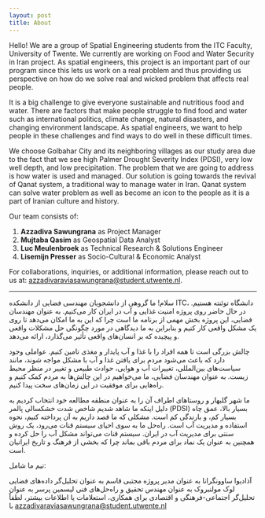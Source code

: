 ```yaml
---
layout: post
title: About
---
```


Hello! We are a group of Spatial Engineering students from the ITC Faculty, University of Twente. We currently are working on Food and Water Security in Iran project. As spatial engineers, this project is an important part of our program since this lets us work on a real problem and thus providing us perspective on how do we solve real and wicked problem that affects real people.

It is a big challenge to give everyone sustainable and nutritious food and water. There are factors that make people struggle to find food and water such as international politics, climate change, natural disasters, and changing environment landscape. As spatial engineers, we want to help people in these challenges and find ways to do well in these difficult times.

We choose Golbahar City and its neighboring villages as our study area due to the fact that we see high Palmer Drought Severity Index (PDSI), very low well depth, and low precipitation. The problem that we are going to address is how water is used and managed. Our solution is going towards the revival of Qanat system, a traditional way to manage water in Iran. Qanat system can solve water problem as well as become an icon to the people as it is a part of Iranian culture and history.

Our team consists of:
1. **Azzadiva Sawungrana** as Project Manager
2. **Mujtaba Qasim** as Geospatial Data Analyst
3. **Luc Meulenbroek** as Technical Research & Solutions Engineer
4. **Lisemijn Presser** as Socio-Cultural & Economic Analyst

For collaborations, inquiries, or additional information, please reach out to us at: azzadivaraviasawungrana@student.utwente.nl.

---

سلام! ما گروهی از دانشجویان مهندسی فضایی از دانشکده ITC، دانشگاه توئنته هستیم. در حال حاضر روی پروژه امنیت غذایی و آب در ایران کار می‌کنیم. به عنوان مهندسان فضایی، این پروژه بخش مهمی از برنامه ما است چرا که این به ما امکان می‌دهد تا روی یک مشکل واقعی کار کنیم و بنابراین به ما دیدگاهی در مورد چگونگی حل مشکلات واقعی و پیچیده که بر انسان‌های واقعی تأثیر می‌گذارد، ارائه می‌دهد.

چالش بزرگی است تا همه افراد را با غذا و آب پایدار و مغذی تامین کنیم. عواملی وجود دارد که باعث می‌شود مردم برای یافتن غذا و آب با مشکل مواجه شوند، مانند سیاست‌های بین‌المللی، تغییرات آب و هوایی، حوادث طبیعی و تغییر در منظر محیط زیست. به عنوان مهندسان فضایی، ما می‌خواهیم در این چالش‌ها به مردم کمک کنیم و راه‌هایی برای موفقیت در این زمان‌های سخت پیدا کنیم.

ما شهر گلبهار و روستاهای اطراف آن را به عنوان منطقه مطالعه خود انتخاب کردیم به دلیل اینکه ما شاهد شدیم شاخص شدت خشکسالی پالمر (PDSI) بسیار بالا، عمق چاه بسیار کم، و بارندگی کم است. مشکلی که ما قصد داریم به آن پرداخته کنیم، نحوه استفاده و مدیریت آب است. راه‌حل ما به سوی احیای سیستم قنات می‌رود، یک روش سنتی برای مدیریت آب در ایران. سیستم قنات می‌تواند مشکل آب را حل کرده و همچنین به عنوان یک نماد برای مردم باقی بماند چرا که بخشی از فرهنگ و تاریخ ایرانیان است.

تیم ما شامل:

آذادیوا ساوونگرانا به عنوان مدیر پروژه
مجتبی قاسم به عنوان تحلیل‌گر داده‌های فضایی
لوک مولنبروک به عنوان مهندس تحقیق و راه‌حل‌های فنی
لیسمین پرسر به عنوان تحلیل‌گر اجتماعی-فرهنگی و اقتصادی
برای همکاری، استعلامات یا اطلاعات بیشتر، لطفاً با
azzadivaraviasawungrana@student.utwente.nl